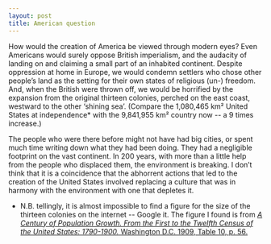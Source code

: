 ```yaml
---
layout: post
title: American question
---
```


How would the creation of America be viewed through modern eyes? Even Americans would surely oppose British imperialism, and the audacity of landing on and claiming a small part of an inhabited continent. Despite oppression at home in Europe, we would condemn settlers who chose other people’s land as the setting for their own states of religious (un-) freedom. And, when the British were thrown off, we would be horrified by the expansion from the original thirteen colonies, perched on the east coast, westward to the other ‘shining sea’. (Compare the 1,080,465 km² United States at independence* with the 9,841,955 km² country now -- a 9 times increase.) 

The people who were there before might not have had big cities, or spent much time writing down what they had been doing. They had a negligible footprint on the vast continent. In 200 years, with more than a little help from the people who displaced them, the environment is breaking. I don’t think that it is a coincidence that the abhorrent actions that led to the creation of the United States involved replacing a culture that was in harmony with the environment with one that depletes it. 

* N.B. tellingly, it is almost impossible to find a figure for the size of the thirteen colonies on the internet -- Google it. The figure I found is from [_A Century of Population Growth. From the First to the Twelfth Census of the United States: 1790-1900._ Washington D.C. 1909, Table 10, p. 56.](https://archive.org/details/centuryofpopulat00unit)